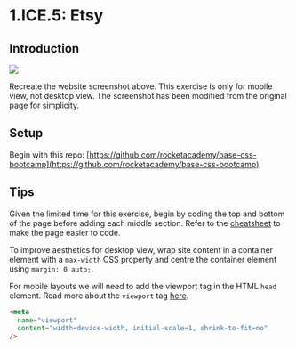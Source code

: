 # 1.ICE.5: Etsy

## Introduction

![](../../.gitbook/assets/etsy.jpg)

Recreate the website screenshot above. This exercise is only for mobile view, not desktop view. The screenshot has been modified from the original page for simplicity.

## Setup

Begin with this repo: [https://github.com/rocketacademy/base-css-bootcamp](https://github.com/rocketacademy/base-css-bootcamp)

## Tips

Given the limited time for this exercise, begin by coding the top and bottom of the page before adding each middle section. Refer to the [cheatsheet](../1.5-basic-css/README.md#exercise-tips-cheatsheet) to make the page easier to code.

To improve aesthetics for desktop view, wrap site content in a container element with a `max-width` CSS property and centre the container element using `margin: 0 auto;`.

For mobile layouts we will need to add the viewport tag in the HTML `head` element. Read more about the `viewport` tag [here](https://developer.mozilla.org/en-US/docs/Web/HTML/Viewport_meta_tag).

```html
<meta
  name="viewport"
  content="width=device-width, initial-scale=1, shrink-to-fit=no"
/>
```
